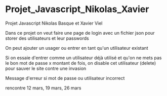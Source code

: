 # Projet_Javascript_Nikolas_Xavier
Projet Javascript Nikolas Basque et Xavier Viel

Dans ce projet on veut faire une page de login avec un fichier json pour storer des utilisateurs et leur passwords

On peut ajouter un usager ou entrer en tant qu'un utilisateur existant

Si on essaie d'entrer comme un utilisateur déjà utilisé et qu'on ne mets pas le bon mot de passe x montant de fois, on disable cet utilisateur (delete) pour sauver le site contre une invasion

Message d'erreur si mot de passe ou utilisateur incorrect

rencontre 12 mars, 19 mars, 26 mars

